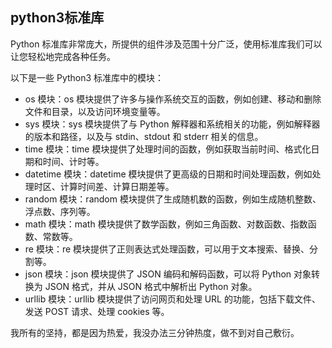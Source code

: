 ## python3标准库

Python 标准库非常庞大，所提供的组件涉及范围十分广泛，使用标准库我们可以让您轻松地完成各种任务。

以下是一些 Python3 标准库中的模块：

- os 模块：os 模块提供了许多与操作系统交互的函数，例如创建、移动和删除文件和目录，以及访问环境变量等。
- sys 模块：sys 模块提供了与 Python 解释器和系统相关的功能，例如解释器的版本和路径，以及与 stdin、stdout 和 stderr 相关的信息。
- time 模块：time 模块提供了处理时间的函数，例如获取当前时间、格式化日期和时间、计时等。
- datetime 模块：datetime 模块提供了更高级的日期和时间处理函数，例如处理时区、计算时间差、计算日期差等。
- random 模块：random 模块提供了生成随机数的函数，例如生成随机整数、浮点数、序列等。
- math 模块：math 模块提供了数学函数，例如三角函数、对数函数、指数函数、常数等。
- re 模块：re 模块提供了正则表达式处理函数，可以用于文本搜索、替换、分割等。
- json 模块：json 模块提供了 JSON 编码和解码函数，可以将 Python 对象转换为 JSON 格式，并从 JSON 格式中解析出 Python 对象。
- urllib 模块：urllib 模块提供了访问网页和处理 URL 的功能，包括下载文件、发送 POST 请求、处理 cookies 等。



我所有的坚持，都是因为热爱，我没办法三分钟热度，做不到对自己敷衍。